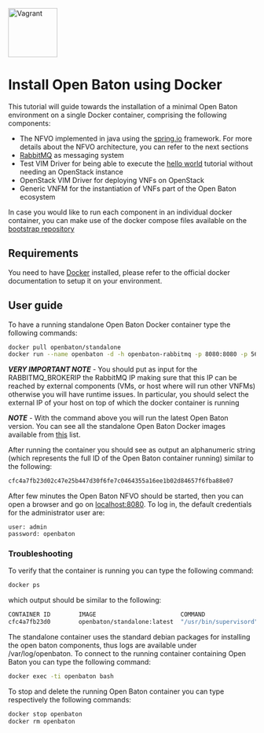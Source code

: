 <img src="../images/docker-logo.png" alt="Vagrant" style="width: 100px;"/>

# Install Open Baton using Docker

This tutorial will guide towards the installation of a minimal Open Baton environment on a single Docker container, comprising the following components:

* The NFVO implemented in java using the [spring.io][spring] framework. For more details about the NFVO architecture, you can refer to the next sections
* [RabbitMQ][reference-to-rabbit-site] as messaging system
* Test VIM Driver for being able to execute the [hello world][dummy-NSR] tutorial without needing an OpenStack instance
* OpenStack VIM Driver for deploying VNFs on OpenStack
* Generic VNFM for the instantiation of VNFs part of the Open Baton ecosystem

In case you would like to run each component in an individual docker container, you can make use of the docker compose files available on the [bootstrap repository][docker-compose] 

## Requirements

You need to have [Docker] installed, please refer to the official docker documentation to setup it on your environment. 

## User guide

To have a running standalone Open Baton Docker container type the following commands:

```bash
docker pull openbaton/standalone
docker run --name openbaton -d -h openbaton-rabbitmq -p 8080:8080 -p 5672:5672 -p 15672:15672 -p 8443:8443 -e RABBITMQ_BROKERIP=<RabbitMQ IP> openbaton/standalone
```

***VERY IMPORTANT NOTE*** - You should put as input for the RABBITMQ_BROKERIP the RabbitMQ IP making sure that this IP can be
  reached by external components (VMs, or host where will run other VNFMs) otherwise you will have runtime issues.
  In particular, you should select the external IP of your host on top of which the docker container is running

***NOTE*** - With the command above you will run the latest Open Baton version. You can see all the standalone Open Baton Docker images available from [this][reference-to-op-repo-on-public-docker-hub] list.

After running the container you should see as output an alphanumeric string (which represents the full ID of the Open Baton container running) similar to the following:

```bash
cfc4a7fb23d02c47e25b447d30f6fe7c0464355a16ee1b02d84657f6fba88e07
```

After few minutes the Open Baton NFVO should be started, then you can open a browser and go on [localhost:8080]. To log in, the default credentials for the administrator user are:

```
user: admin
password: openbaton
```

### Troubleshooting


To verify that the container is running you can type the following command:

```bash
docker ps
```

which output should be similar to the following:

```bash
CONTAINER ID        IMAGE                        COMMAND                  CREATED             STATUS                   PORTS                                                                                              NAMES
cfc4a7fb23d0        openbaton/standalone:latest  "/usr/bin/supervisord"   49 seconds ago      Up 49 seconds            0.0.0.0:5672->5672/tcp, 0.0.0.0:8080->8080/tcp, 0.0.0.0:8443->8443/tcp, 0.0.0.0:15672->15672/tcp   openbaton
```

The standalone container uses the standard debian packages for installing the open baton components, thus logs are available under /var/log/openbaton. To connect to the running container containing Open Baton you can type the following command:

```bash
docker exec -ti openbaton bash
```

To stop and delete the running Open Baton container you can type respectively the following commands:

```bash
docker stop openbaton
docker rm openbaton
```

[docker]: https://www.docker.com/
[docker-compose]: https://github.com/openbaton/bootstrap/tree/develop/distributions/docker/compose
[spring]: https://spring.io
[localhost:8080]:http://localhost:8080/
[use-openbaton]:use.md
[dummy-NSR]:dummy-NSR.md
[reference-to-rabbit-site]:https://www.rabbitmq.com/
[reference-to-op-repo-on-public-docker-hub]:https://hub.docker.com/r/openbaton/standalone/tags/

<!---
Script for open external links in a new tab
-->
<script type="text/javascript" charset="utf-8">
      // Creating custom :external selector
      $.expr[':'].external = function(obj){
          return !obj.href.match(/^mailto\:/)
                  && (obj.hostname != location.hostname);
      };
      $(function(){
        $('a:external').addClass('external');
        $(".external").attr('target','_blank');
      })
</script>
